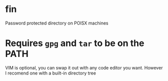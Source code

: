 # fin
Password protected directory on POISX machines

# Requires `gpg` and `tar` to be on the PATH
VIM is optional, you can swap it out with any code editor you want.
However I recomend one with a built-in directory tree
